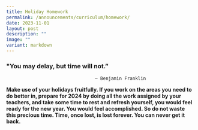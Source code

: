 ```yaml
---
title: Holiday Homework
permalink: /announcements/curriculum/homework/
date: 2023-11-01
layout: post
description: ""
image: ""
variant: markdown
---
```

### "You may delay, but time will not.”

                                     – Benjamin Franklin

**Make use of your holidays fruitfully. 
If you work on the areas you need to do better in, prepare for 2024 by doing all the work assigned by your teachers, and take some time to rest and refresh yourself, you would feel ready for the new year. You would feel accomplished.
So do not waste this precious time. Time, once lost, is lost forever. You can never get it back.**